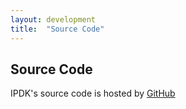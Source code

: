 ```yaml
---
layout: development
title:  "Source Code"
---
```


## Source Code

IPDK's source code is hosted by [GitHub](https://github.com/ipdk-io)

